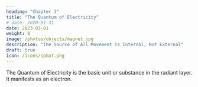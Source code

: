 ```yaml
---
heading: "Chapter 3"
title: "The Quantum of Electricity"
# date: 2020-01-31
date: 2023-03-01
weight: 8
image: /photos/objects/magnet.jpg
description: "The Source of All Movement is Internal, Not External"
draft: true
icon: /icons/spmat.png
---
```



The Quantum of Electricity is the basic unit or substance in the radiant layer. It manifests as an electron. 

